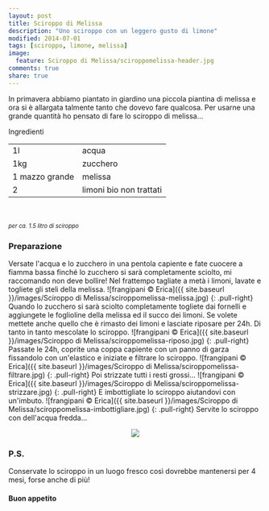 ```yaml
---
layout: post
title: Sciroppo di Melissa
description: "Uno sciroppo con un leggero gusto di limone"
modified: 2014-07-01
tags: [sciroppo, limone, melissa]
image:
  feature: Sciroppo di Melissa/sciroppomelissa-header.jpg
comments: true
share: true
---
```


In primavera abbiamo piantato in giardino una piccola piantina di melissa e ora si è allargata talmente tanto che dovevo fare qualcosa. Per usarne una grande quantità ho pensato di fare lo sciroppo di melissa...


<div class="ingredients">
  <div class="ingredients-title">Ingredienti</div>
  <table>
    <tbody>
      <tr>
        <td>1l</td>
        <td>acqua</td>
      </tr>
      <tr>
        <td>1kg</td>
        <td>zucchero</td>
      </tr>
      <tr>
        <td>1 mazzo grande</td>
        <td>melissa</td>
      </tr>
      <tr>
        <td>2</td>
        <td>limoni bio non trattati</td>  
      </tr>
    </tbody>
  </table>
  <br></br>
  <i class="pull-right" style="font-size: 80%;">per ca. 1.5 litro di sciroppo</i>
</div>


<h3>
  <font color="grey">
    <i class="icon-cogs"></i>
  </font> Preparazione
</h3>

Versate l'acqua e lo zucchero in una pentola capiente e fate cuocere a fiamma bassa finché lo zucchero si sarà completamente sciolto, mi raccomando non deve bollire!
Nel frattempo tagliate a metà i limoni, lavate e togliete gli steli della melissa.
![frangipani © Erica]({{ site.baseurl }}/images/Sciroppo di Melissa/sciroppomelissa-melissa.jpg)
{: .pull-right}
Quando lo zucchero si sarà sciolto completamente togliete dai fornelli e aggiungete le foglioline della melissa ed il succo dei limoni. Se volete mettete anche quello che è rimasto dei limoni e lasciate riposare per 24h. Di tanto in tanto mescolate lo sciroppo.
![frangipani © Erica]({{ site.baseurl }}/images/Sciroppo di Melissa/sciroppomelissa-riposo.jpg)
{: .pull-right}
Passate le 24h, coprite una coppa capiente con un panno di garza fissandolo con un'elastico e iniziate e filtrare lo sciroppo.
![frangipani © Erica]({{ site.baseurl }}/images/Sciroppo di Melissa/sciroppomelissa-filtrare.jpg)
{: .pull-right}
Poi strizzate tutti i resti grossi...
![frangipani © Erica]({{ site.baseurl }}/images/Sciroppo di Melissa/sciroppomelissa-strizzare.jpg)
{: .pull-right}
E imbottigliate lo sciroppo aiutandovi con un'imbuto.
![frangipani © Erica]({{ site.baseurl }}/images/Sciroppo di Melissa/sciroppomelissa-imbottigliare.jpg)
{: .pull-right}
Servite lo sciroppo con dell'acqua fredda...

<div style="text-align: center;">
  <img src="{{ site.baseurl }}/images/Sciroppo di Melissa/sciroppomelissa.jpg" />
</div>

<h3>
  <font color="#FFCC00">
    <i class="icon-lightbulb"></i>
  </font> P.S.
</h3>

Conservate lo sciroppo in un luogo fresco così dovrebbe mantenersi per 4 mesi, forse anche di più! 

<h4>Buon appetito
  <font color="red">
    <i class="icon-smile"></i>
  </font>
</h4>
